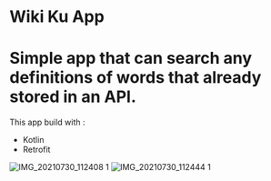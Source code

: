 # Wiki Ku App

Simple app that can search any definitions of words that already stored in an API. 
==============================
This app build with :
* Kotlin
* Retrofit

![IMG_20210730_112408 1](https://user-images.githubusercontent.com/87839081/127600106-5de488a4-f4b9-4171-8632-0053cccbf367.jpg) ![IMG_20210730_112444 1](https://user-images.githubusercontent.com/87839081/127600136-80355399-5874-4fa6-8fee-9cf8830636a0.jpg)
